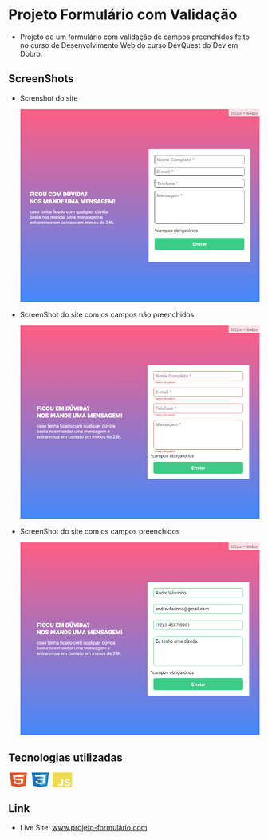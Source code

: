 # Projeto Formulário com Validação

- Projeto de um formulário com validação de campos preenchidos feito no curso de Desenvolvimento Web do curso DevQuest do Dev em Dobro.

## ScreenShots

- Screnshot do site

    <img src="./src/design/projeto-formulario.png" alt="ScreenShot do site">

- ScreenShot do site com os campos não preenchidos

    <img src="./src/design/projeto-formulario-nao-preenchido.png" alt="ScreenShot do site com os campos não preenchidos">

- ScreenShot do site com os campos preenchidos

    <img src="./src/design/projeto-formulario-preenchido.png" alt="ScreenShot do site com os campos preenchidos">

## Tecnologias utilizadas

<img align="center" alt="HTML" height="30" width="40" src="https://raw.githubusercontent.com/devicons/devicon/master/icons/html5/html5-original.svg">
<img align="center" alt="CSS" height="30" width="40" src="https://raw.githubusercontent.com/devicons/devicon/master/icons/css3/css3-original.svg">
<img align="center" alt="Js" height="30" width="40" src="https://raw.githubusercontent.com/devicons/devicon/master/icons/javascript/javascript-plain.svg">

## Link

- Live Site: <a href="https://teoniuvilarinho.github.io/projeto-formulario" target="_blank">www.projeto-formulário.com</a>